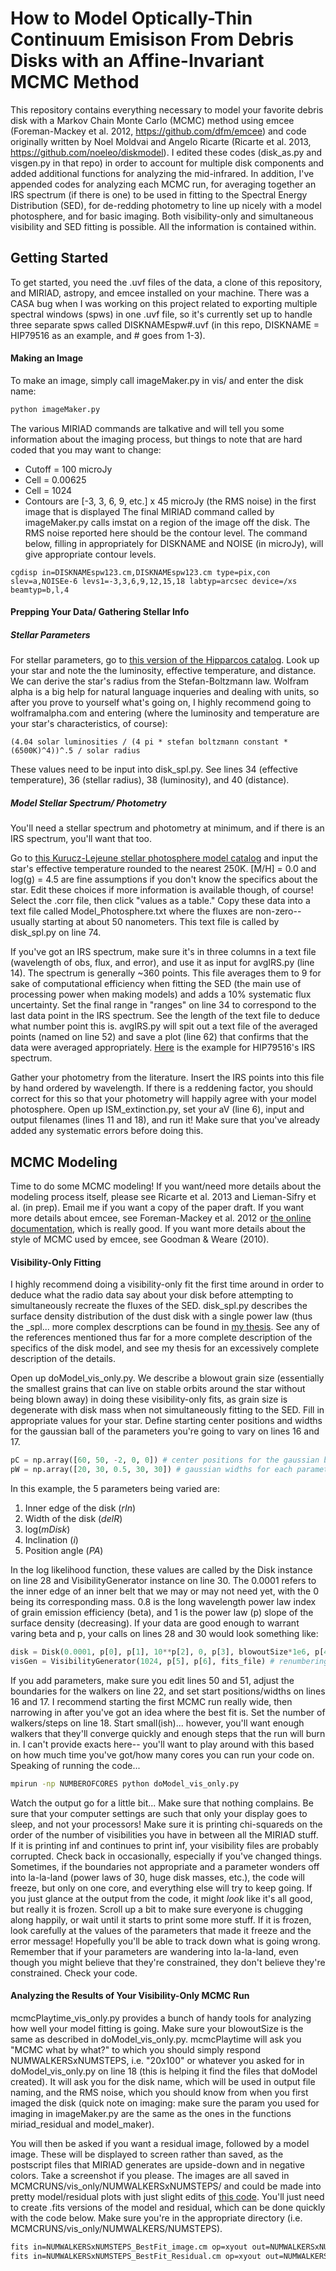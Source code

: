 # How to Model Optically-Thin Continuum Emisison From Debris Disks with an Affine-Invariant MCMC Method

This repository contains everything necessary to model your favorite debris disk with a Markov Chain Monte Carlo (MCMC) method using emcee (Foreman-Mackey et al. 2012, https://github.com/dfm/emcee) and code originally written by Noel Moldvai and Angelo Ricarte (Ricarte et al. 2013, https://github.com/noeleo/diskmodel). I edited these codes (disk_as.py and visgen.py in that repo) in order to account for multiple disk components and added additional functions for analyzing the mid-infrared. In addition, I've appended codes for analyzing each MCMC run, for averaging together an IRS spectrum (if there is one) to be used in fitting to the Spectral Energy Distribution (SED), for de-redding photometry to line up nicely with a model photosphere, and for basic imaging. Both visibility-only and simultaneous visibility and SED fitting is possible. All the information is contained within. 

## Getting Started

To get started, you need the .uvf files of the data, a clone of this repository, and MIRIAD, astropy, and emcee installed on your machine. There was a CASA bug when I was working on this project related to exporting multiple spectral windows (spws) in one .uvf file, so it's currently set up to handle three separate spws called DISKNAMEspw#.uvf (in this repo, DISKNAME = HIP79516 as an example, and # goes from 1-3).

#### Making an Image

To make an image, simply call imageMaker.py in vis/ and enter the disk name:

```bash
python imageMaker.py
```

The various MIRIAD commands are talkative and will tell you some information about the imaging process, but things to note that are hard coded that you may want to change:
  * Cutoff = 100 microJy
  * Cell = 0.00625
  * Cell = 1024
  * Contours are [-3, 3, 6, 9, etc.] x 45 microJy (the RMS noise) in the first image that is displayed
The final MIRIAD command called by imageMaker.py calls imstat on a region of the image off the disk. The RMS noise reported here should be the contour level. The command below, filling in appropriately for DISKNAME and NOISE (in microJy), will give appropriate contour levels. 

```
cgdisp in=DISKNAMEspw123.cm,DISKNAMEspw123.cm type=pix,con slev=a,NOISEe-6 levs1=-3,3,6,9,12,15,18 labtyp=arcsec device=/xs beamtyp=b,l,4
```

#### Prepping Your Data/ Gathering Stellar Info

##### Stellar Parameters

For stellar parameters, go to [this version of the Hipparcos catalog](http://vizier.u-strasbg.fr/viz-bin/VizieR?-source=J/MNRAS/427/343). Look up your star and note the the luminosity, effective temperature, and distance. We can derive the star's radius from the Stefan-Boltzmann law. Wolfram alpha is a big help for natural language inqueries and dealing with units, so after you prove to yourself what's going on, I highly recommend going to wolframalpha.com and entering (where the luminosity and temperature are your star's characteristics, of course):

```
(4.04 solar luminosities / (4 pi * stefan boltzmann constant * (6500K)^4))^.5 / solar radius
```

These values need to be input into disk_spl.py. See lines 34 (effective temperature), 36 (stellar radius), 38 (luminosity), and 40 (distance). 

##### Model Stellar Spectrum/ Photometry

You'll need a stellar spectrum and photometry at minimum, and if there is an IRS spectrum, you'll want that too. 

Go to [this Kurucz-Lejeune stellar photosphere model catalog](http://vizier.cfa.harvard.edu/viz-bin/VizieR?-source=J/A+AS/125/229) and input the star's effective temperature rounded to the nearest 250K. [M/H] = 0.0 and log(g) = 4.5 are fine assumptions if you don't know the specifics about the star. Edit these choices if more information is available though, of course! Select the .corr file, then click "values as a table." Copy these data into a text file called Model_Photosphere.txt where the fluxes are non-zero-- usually starting at about 50 nanometers. This text file is called by disk_spl.py on line 74. 

If you've got an IRS spectrum, make sure it's in three columns in a text file (wavelength of obs, flux, and error), and use it as input for avgIRS.py (line 14). The spectrum is generally ~360 points. This file averages them to 9 for sake of computational efficiency when fitting the SED (the main use of processing power when making models) and adds a 10% systematic flux uncertainty. Set the final range in "ranges" on line 34 to correspond to the last data point in the IRS spectrum. See the length of the text file to deduce what number point this is. avgIRS.py will spit out a text file of the averaged points (named on line 52) and save a plot (line 62) that confirms that the data were averaged appropriately. [Here](https://github.com/jliemansifry/DustDiskModeling/blob/master/HIP79516_IRS_spectrum_avg.png) is the example for HIP79516's IRS spectrum.

Gather your photometry from the literature. Insert the IRS points into this file by hand ordered by wavelength. If there is a reddening factor, you should correct for this so that your photometry will happily agree with your model photosphere. Open up ISM_extinction.py, set your aV (line 6), input and output filenames (lines 11 and 18), and run it! Make sure that you've already added any systematic errors before doing this. 

## MCMC Modeling

Time to do some MCMC modeling! If you want/need more details about the modeling process itself, please see Ricarte et al. 2013 and Lieman-Sifry et al. (in prep). Email me if you want a copy of the paper draft. If you want more details about emcee, see Foreman-Mackey et al. 2012 or [the online documentation](http://dan.iel.fm/emcee/current/), which is really good. If you want more details about the style of MCMC used by emcee, see Goodman & Weare (2010). 

#### Visibility-Only Fitting

I highly recommend doing a visibility-only fit the first time around in order to deduce what the radio data say about your disk before attempting to simultaneously recreate the fluxes of the SED. disk_spl.py describes the surface density distribution of the dust disk with a single power law (thus the _spl... more complex descrptions can be found in [my thesis](https://www.dropbox.com/s/suvi5gqk2bdmg4s/JesseLiemanSifry_Thesis.pdf?dl=0). See any of the references mentioned thus far for a more complete description of the specifics of the disk model, and see my thesis for an excessively complete description of the details. 

Open up doModel_vis_only.py. We describe a blowout grain size (essentially the smallest grains that can live on stable orbits around the star without being blown away) in doing these visibility-only fits, as grain size is degenerate with disk mass when not simultaneously fitting to the SED. Fill in appropriate values for your star. Define starting center positions and widths for the gaussian ball of the parameters you're going to vary on lines 16 and 17. 

```python
pC = np.array([60, 50, -2, 0, 0]) # center positions for the gaussian ball for each parameter to be varied
pW = np.array([20, 30, 0.5, 30, 30]) # gaussian widths for each parameter
```

In this example, the 5 parameters being varied are:
  1. Inner edge of the disk (*rIn*)
  2. Width of the disk (*delR*)
  3. log(*mDisk*)
  4. Inclination (*i*)
  5. Position angle (*PA*)

In the log likelihood function, these values are called by the Disk instance on line 28 and VisibilityGenerator instance on line 30. The 0.0001 refers to the inner edge of an inner belt that we may or may not need yet, with the 0 being its corresponding mass. 0.8 is the long wavelength power law index of grain emission efficiency (beta), and 1 is the power law (p) slope of the surface density (decreasing). If your data are good enough to warrant varing beta and p, your calls on lines 28 and 30 would look something like:

```python
disk = Disk(0.0001, p[0], p[1], 10**p[2], 0, p[3], blowoutSize*1e6, p[4])
visGen = VisibilityGenerator(1024, p[5], p[6], fits_file) # renumbering which values correspond to inc and PA because it makes sense to keep them at the end
```

If you add parameters, make sure you edit lines 50 and 51, adjust the boundaries for the walkers on line 22, and set start positions/widths on lines 16 and 17. I recommend starting the first MCMC run really wide, then narrowing in after you've got an idea where the best fit is. Set the number of walkers/steps on line 18. Start small(ish)... however, you'll want enough walkers that they'll converge quickly and enough steps that the run will burn in. I can't provide exacts here-- you'll want to play around with this based on how much time you've got/how many cores you can run your code on. Speaking of running the code...

```bash
mpirun -np NUMBEROFCORES python doModel_vis_only.py
```

Watch the output go for a little bit... Make sure that nothing complains. Be sure that your computer settings are such that only your display goes to sleep, and not your processors! Make sure it is printing chi-squareds on the order of the number of visibilities you have in between all the MIRIAD stuff. If it is printing inf and continues to print inf, your visibility files are probably corrupted. Check back in occasionally, especially if you've changed things. Sometimes, if the boundaries not appropriate and a parameter wonders off into la-la-land (power laws of 30, huge disk masses, etc.), the code will freeze, but only on one core, and everything else will try to keep going. If you just glance at the output from the code, it might *look* like it's all good, but really it is frozen. Scroll up a bit to make sure everyone is chugging along happily, or wait until it starts to print some more stuff. If it is frozen, look carefully at the values of the parameters that made it freeze and the error message! Hopefully you'll be able to track down what is going wrong. Remember that if your parameters are wandering into la-la-land, even though you might believe that they're constrained, they don't believe they're constrained. Check your code. 

#### Analyzing the Results of Your Visibility-Only MCMC Run

mcmcPlaytime_vis_only.py provides a bunch of handy tools for analyzing how well your model fitting is going. Make sure your blowoutSize is the same as described in doModel_vis_only.py. mcmcPlaytime will ask you "MCMC what by what?" to which you should simply respond NUMWALKERSxNUMSTEPS, i.e. "20x100" or whatever you asked for in doModel_vis_only.py on line 18 (this is helping it find the files that doModel created). It will ask you for the disk name, which will be used in output file naming, and the RMS noise, which you should know from when you first imaged the disk (quick note on imaging: make sure the param you used for imaging in imageMaker.py are the same as the ones in the functions miriad_residual and model_maker). 

You will then be asked if you want a residual image, followed by a model image. These will be displayed to screen rather than saved, as the postscript files that MIRIAD generates are upside-down and in negative colors. Take a screenshot if you please. The images are all saved in MCMCRUNS/vis_only/NUMWALKERSxNUMSTEPS/ and could be made into pretty model/residual plots with just slight edits of [this code](https://github.com/jliemansifry/49_Ceti/blob/master/49Ceti_dataPlots.py). You'll just need to create .fits versions of the model and residual, which can be done quickly with the code below. Make sure you're in the appropriate directory (i.e. MCMCRUNS/vis_only/NUMWALKERS/NUMSTEPS). 

```bash
fits in=NUMWALKERSxNUMSTEPS_BestFit_image.cm op=xyout out=NUMWALKERSxNUMSTEPS_BestFit_image.fits
fits in=NUMWALKERSxNUMSTEPS_BestFit_Residual.cm op=xyout out=NUMWALKERSxNUMSTEPS_BestFit_Residual.fits
```

